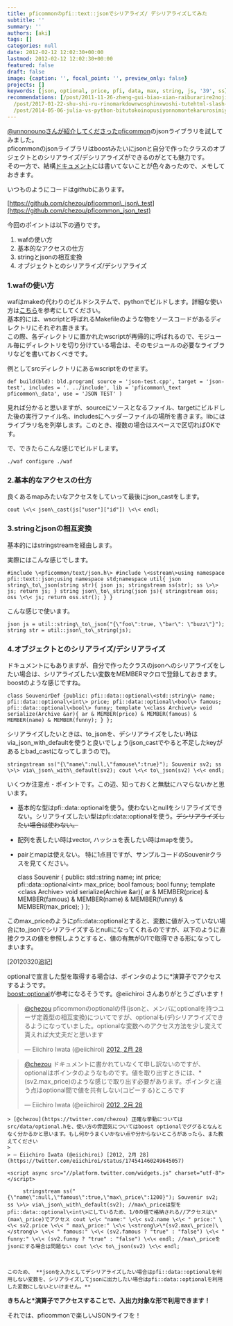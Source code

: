 ```yaml
---
title: pficommonのpfi::text::jsonでシリアライズ/ デシリアライズしてみた
subtitle: ''
summary: ''
authors: [aki]
tags: []
categories: null
date: 2012-02-12 12:02:30+00:00
lastmod: 2012-02-12 12:02:30+00:00
featured: false
draft: false
image: {caption: '', focal_point: '', preview_only: false}
projects: []
keywords: [json, optional, price, pfi, data, max, string, js, '39', ss]
recommendations: [/post/2011-11-26-zheng-gui-biao-xian-raiburarire2nojian-dan-nashi-ifang-matome/,
  /post/2017-01-22-shu-shi-ru-rinomarkdownwosphinxwoshi-tutehtml-slash-pdfnisuru/,
  /post/2014-05-06-julia-vs-python-bitutokoinopusiyonnomontekarurosimiyuresiyon/]
---
```

[@unnonounoさんが紹介してくださったpficommon](http://unnonouno.blogspot.com/2011/10/pficommon.html)のjsonライブラリを試してみました。  
pficommonのjsonライブラリはboostみたいにjsonと自分で作ったクラスのオブジェクトとのシリアライズ/デシリアライズができるのがとても魅力です。  
その一方で、結構[ドキュメント](http://pfi.github.com/pficommon/text/json.html)には書いてないことが色々あったので、メモしておきます。

いつものようにコードはgithubにあります。

[https://github.com/chezou/pficommon\_json\_test](https://github.com/chezou/pficommon_json_test)

今回のポイントは以下の通りです。

1. wafの使い方
2. 基本的なアクセスの仕方
3. stringとjsonの相互変換
4. オブジェクトとのシリアライズ/デシリアライズ

### 1.wafの使い方
wafはmakeの代わりのビルドシステムで、pythonでビルドします。詳細な使い方は[こちら](http://d.hatena.ne.jp/tanakh/20100212#p1)を参考にしてください。  
基本的には、wscriptと呼ばれるMakefileのような物をソースコードがあるディレクトリにそれぞれ書きます。  
この際、各ディレクトリに置かれたwscriptが再帰的に呼ばれるので、モジュール毎にディレクトリを切り分けている場合は、そのモジュールの必要なライブラリなどを書いておくべきです。

例としてsrcディレクトリにあるwscriptをのせます。

    def build(bld): bld.program( source = 'json-test.cpp', target = 'json-test', includes = '. ../include', lib = 'pficommon\_text pficommon\_data', use = 'JSON TEST' )

見れば分かると思いますが、sourceにソースとなるファイル、targetにビルドした後の実行ファイル名、includesにヘッダーファイルの場所を書きます。libにはライブラリ名を列挙します。このとき、複数の場合はスペースで区切ればOKです。

で、できたらこんな感じでビルドします。

    ./waf configure ./waf

### 2.基本的なアクセスの仕方
良くあるmapみたいなアクセスをしていって最後にjson\_castをします。

    cout \<\< json\_cast(js["user"]["id"]) \<\< endl;

### 3.stringとjsonの相互変換
基本的にはstringstreamを経由します。

実際にはこんな感じでします。

    #include \<pficommon/text/json.h\> #include \<sstream\>using namespace pfi::text::json;using namespace std;namespace util{ json string\_to\_json(string str){ json js; stringstream ss(str); ss \>\> js; return js; } string json\_to\_string(json js){ stringstream oss; oss \<\< js; return oss.str(); } }

こんな感じで使います。

    json js = util::string\_to\_json("{\"foo\":true, \"bar\": \"buzz\"}"); string str = util::json\_to\_string(js);

### 4.オブジェクトとのシリアライズ/デシリアライズ
ドキュメントにもありますが、自分で作ったクラスのjsonへのシリアライズをしたい場合は、シリアライズしたい変数をMEMBERマクロで登録しておきます。  
boostのような感じですね。

    class SouvenirDef {public: pfi::data::optional\<std::string\> name; pfi::data::optional\<int\> price; pfi::data::optional\<bool\> famous; pfi::data::optional\<bool\> funny; template \<class Archive\> void serialize(Archive &ar){ ar & MEMBER(price) & MEMBER(famous) & MEMBER(name) & MEMBER(funny); } };

シリアライズしたいときは、to\_jsonを、デシリアライズをしたい時はvia\_json\_with\_defaultを使うと良いでしょう(json\_castでやると不足したkeyがあるとbad\_castになってしまうので)。

    stringstream ss("{\"name\":null,\"famouse\":true}"); Souvenir sv2; ss \>\> via\_json\_with\_default(sv2); cout \<\< to\_json(sv2) \<\< endl;

いくつか注意点・ポイントです。この辺、知っておくと無駄にハマらないかと思います。

- 基本的な型はpfi::data::optionalを使う。使わないとnullをシリアライズできない。シリアライズしたい型はpfi::data::optional<t>を使う。<del datetime="2014-11-22T22:03:25+09:00">デシリアライズしたい場合は使わない。</del></t>
- 配列を表したい時はvector, ハッシュを表したい時はmapを使う。
- pairとmap<int int>は使えない。</int>
特に1点目ですが、サンプルコードのSouvenirクラスを見てください。

    class Souvenir { public: std::string name; int price; pfi::data::optional\<int\> max\_price; bool famous; bool funny; template \<class Archive\> void serialize(Archive &ar){ ar & MEMBER(price) & MEMBER(famous) & MEMBER(name) & MEMBER(funny) & MEMBER(max\_price); } };

このmax\_priceのようにpfi::data::optionalとすると、変数に値が入っていない場合にto\_jsonでシリアライズするとnullになってくれるのですが、以下のように直接クラスの値を参照しようとすると、値の有無が0/1で取得できる形になってしまいます。

[20120320追記]

optionalで宣言した型を取得する場合は、ポインタのように\*演算子でアクセスするようです。  
[boost::optional](http://www.kmonos.net/alang/boost/classes/optional.html)が参考になるそうです。@eiichiroi さんありがとうございます！

> [@chezou](https://twitter.com/chezou) pficommonのoptionalの件(jsonと、メンバにoptionalを持つユーザ定義型の相互変換)についてですが、optionalも(デ)シリアライズできるようになっていました。optionalな変数へのアクセス方法を少し変えて貰えれば大丈夫だと思います
> 
> — Eiichiro Iwata (@eiichiroi) [2012, 2月 28](https://twitter.com/eiichiroi/status/174539653511266305)

<script async src="//platform.twitter.com/widgets.js" charset="utf-8"></script>

> [@chezou](https://twitter.com/chezou) ドキュメントに書かれていなくて申し訳ないのですが、optionalはポインタのようなものです。値を取り出すときには、\*(sv2.max\_price)のような感じで取り出す必要があります。ポインタと違う点はoptional間で値を共有しない(コピーする)ところです
> 
> — Eiichiro Iwata (@eiichiroi) [2012, 2月 28](https://twitter.com/eiichiroi/status/174540358154321920)

<script async src="//platform.twitter.com/widgets.js" charset="utf-8"></script>  

    
    
    > [@chezou](https://twitter.com/chezou) 正確な挙動についてはsrc/data/optional.hを、使い方の雰囲気についてはboost optionalでググるとなんとなく分かるかと思います。もし何かうまくいかない点や分からないところがあったら、また教えてください
    > 
    > — Eiichiro Iwata (@eiichiroi) [2012, 2月 28](https://twitter.com/eiichiroi/status/174541460249645057)
    
    <script async src="//platform.twitter.com/widgets.js" charset="utf-8"></script>
    
         stringstream ss("{\"name\":null,\"famous\":true,\"max\_price\":1200}"); Souvenir sv2; ss \>\> via\_json\_with\_default(sv2); //max\_priceは型をpfi::data::optional\<int\>にしているため、1/0の値で格納される//アクセスは\*(max\_price)でアクセス cout \<\< "name:" \<\< sv2.name \<\< " price:" \<\< sv2.price \<\< " max\_price:" \<\< \<strong\>\*(sv2.max\_price)\</strong\> \<\< " famous:" \<\< (sv2.famous ? "true" : "false") \<\< " funny:" \<\< (sv2.funny ? "true" : "false") \<\< endl; //max\_priceをjsonにする場合は問題ない cout \<\< to\_json(sv2) \<\< endl;
    
    
    
    このため、 **jsonを入力としてデシリアライズしたい場合はpfi::data::optionalを利用しない変数を、シリアライズしてjsonに出力したい場合はpfi::data::optionalを利用した変数にしないといけません。**
    

**きちんと\*演算子でアクセスすることで、入出力対象な形で利用できます！**

それでは、pficommonで楽しいJSONライフを！


